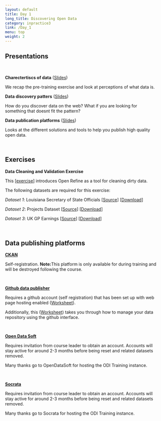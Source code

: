 ```yaml
---
layout: default
title: Day 1
long_title: Discovering Open Data
category: inpractice3
link: /Day_1
menu: top
weight: 2
---
```


## **Presentations**
<br>

**Charectertiscs of data** ([Slides](/resources/ODP_Charecteristics.pdf))

We recap the pre-training exercise and look at perceptions of what data is.  
 
**Data discovery patters** ([Slides](/resources/ODP_Data_Discovery_Patterns.pdf))

How do you discover data on the web? What if you are looking for something that doesnt fit the pattern?
 
**Data publication platforms** ([Slides](/resources/ODP_Publication_Platforms.pdf))

Looks at the different solutions and tools to help you publish high quality open data. 

<br>

## **Exercises**

**Data Cleaning and Validation Exercise**

This \[[exercise](/resources/Cleaning_Exercise.pdf)\] introduces Open Refine as a tool for cleaning dirty data. 

The following datasets are required for this exercise:

*Dataset 1*: Louisiana Secretary of State Officials \[[Source](http://www.sos.la.gov/tabid/136/default.aspx)\] \[[Download](/resources/dataset1.xls)\] 
 
*Dataset 2*: Projects Dataset \[[Source](https://www.itdashboard.gov/data_feeds)\] \[[Download](/resources/dataset2.csv)\] 
 
*Dataset 3*: UK GP Earnings \[[Source](http://data.gov.uk/dataset/gp-earnings-and-expenses-2009-10)\] \[[Download](/resources/dataset3.csv)\]

<br>

## **Data publishing platforms** 

<p><a href="http://ec2-54-171-214-17.eu-west-1.compute.amazonaws.com/" target="_blank"><strong>CKAN</strong></a></p>

Self-registration. <b>Note:</b>This platform is only available for during training and will be destroyed following the course. 

<br/>

<p><a href="http://git-data-publisher.herokuapp.com" target="_blank"><strong>Github data publisher</strong></a></p>

Requires a github account (self registration) that has been set up with web page hosting enabled ([Worksheet](/resources/gh-pagesgettingstarted.pdf)).

Additionally, this ([Worksheet](/resources/ODIDataTemplate.pdf)) takes you through how to manage your data repository using the github interface. 

<br/>

<p><a href="https://theodi.opendatasoft.com" target="_blank"><strong>Open Data Soft</strong></a></p>

Requires invitation from course leader to obtain an account. Accounts will stay active for around 2-3 months before being reset and related datasets removed. 

Many thanks go to OpenDataSoft for hosting the ODI Training instance.

<br/>

<p><a href="https://odi.demo.socrata.com/" target="_blank"><strong>Socrata</strong></a></p>

Requires invitation from course leader to obtain an account. Accounts will stay active for around 2-3 months before being reset and related datasets removed. 

Many thanks go to Socrata for hosting the ODI Training instance.
